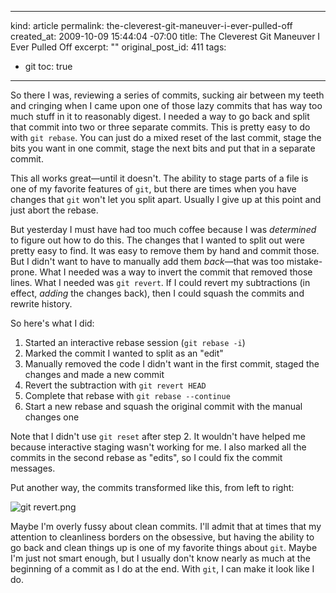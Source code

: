 ----- 
kind: article
permalink: the-cleverest-git-maneuver-i-ever-pulled-off
created_at: 2009-10-09 15:44:04 -07:00
title: The Cleverest Git Maneuver I Ever Pulled Off
excerpt: ""
original_post_id: 411
tags: 
- git
toc: true
-----
So there I was, reviewing a series of commits, sucking air between my teeth and cringing when I came upon one of those lazy commits that has way too much stuff in it to reasonably digest. I needed a way to go back and split that commit into two or three separate commits. This is pretty easy to do with `git rebase`. You can just do a mixed reset of the last commit, stage the bits you want in one commit, stage the next bits and put that in a separate commit.

This all works great&mdash;until it doesn't. The ability to stage parts of a file is one of my favorite features of `git`, but there are times when you have changes that `git` won't let you split apart. Usually I give up at this point and just abort the rebase. 

But yesterday I must have had too much coffee because I was _determined_ to figure out how to do this. The changes that I wanted to split out were pretty easy to find. It was easy to remove them by hand and commit those. But I didn't want to have to manually add them _back_&mdash;that was too mistake-prone. What I needed was a way to invert the commit that removed those lines. What I needed was `git revert`. If I could revert my subtractions (in effect, _adding_ the changes back), then I could squash the commits and rewrite history.

So here's what I did:

  1.  Started an interactive rebase session (`git rebase -i`)
  2.  Marked the commit I wanted to split as an "edit"
  3.  Manually removed the code I didn't want in the first commit, staged the changes and made a new commit
  4.  Revert the subtraction with `git revert HEAD`
  5.  Complete that rebase with `git rebase --continue`
  6.  Start a new rebase and squash the original commit with the manual changes one

Note that I didn't use `git reset` after step 2. It wouldn't have helped me because interactive staging wasn't working for me. I also marked all the commits in the second rebase as "edits", so I could fix the commit messages.

Put another way, the commits transformed like this, from left to right:

![git revert.png](/images/2009/10/git-revert.png)

Maybe I'm overly fussy about clean commits. I'll admit that at times that my attention to cleanliness borders on the obsessive, but having the ability to go back and clean things up is one of my favorite things about `git`. Maybe I'm just not smart enough, but I usually don't know nearly as much at the beginning of a commit as I do at the end. With `git`, I can make it look like I do.

